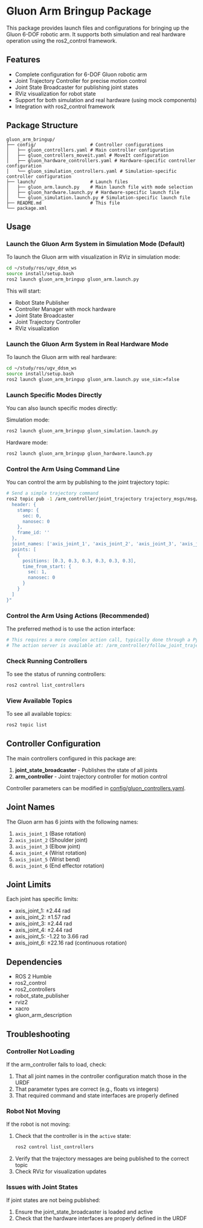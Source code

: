 # Gluon Arm Bringup Package

This package provides launch files and configurations for bringing up the Gluon 6-DOF robotic arm. It supports both simulation and real hardware operation using the ros2_control framework.

## Features

- Complete configuration for 6-DOF Gluon robotic arm
- Joint Trajectory Controller for precise motion control
- Joint State Broadcaster for publishing joint states
- RViz visualization for robot state
- Support for both simulation and real hardware (using mock components)
- Integration with ros2_control framework

## Package Structure

```
gluon_arm_bringup/
├── config/                    # Controller configurations
│   ├── gluon_controllers.yaml # Main controller configuration
│   ├── gluon_controllers_moveit.yaml # MoveIt configuration
│   ├── gluon_hardware_controllers.yaml # Hardware-specific controller configuration
│   └── gluon_simulation_controllers.yaml # Simulation-specific controller configuration
├── launch/                    # Launch files
│   ├── gluon_arm.launch.py    # Main launch file with mode selection
│   ├── gluon_hardware.launch.py # Hardware-specific launch file
│   └── gluon_simulation.launch.py # Simulation-specific launch file
├── README.md                  # This file
└── package.xml
```

## Usage

### Launch the Gluon Arm System in Simulation Mode (Default)

To launch the Gluon arm with visualization in RViz in simulation mode:

```bash
cd ~/study/ros/ugv_ddsm_ws
source install/setup.bash
ros2 launch gluon_arm_bringup gluon_arm.launch.py
```

This will start:
- Robot State Publisher
- Controller Manager with mock hardware
- Joint State Broadcaster
- Joint Trajectory Controller
- RViz visualization

### Launch the Gluon Arm System in Real Hardware Mode

To launch the Gluon arm with real hardware:

```bash
cd ~/study/ros/ugv_ddsm_ws
source install/setup.bash
ros2 launch gluon_arm_bringup gluon_arm.launch.py use_sim:=false
```

### Launch Specific Modes Directly

You can also launch specific modes directly:

Simulation mode:
```bash
ros2 launch gluon_arm_bringup gluon_simulation.launch.py
```

Hardware mode:
```bash
ros2 launch gluon_arm_bringup gluon_hardware.launch.py
```

### Control the Arm Using Command Line

You can control the arm by publishing to the joint trajectory topic:

```bash
# Send a simple trajectory command
ros2 topic pub -1 /arm_controller/joint_trajectory trajectory_msgs/msg/JointTrajectory "{
  header: {
    stamp: {
      sec: 0,
      nanosec: 0
    },
    frame_id: ''
  },
  joint_names: ['axis_joint_1', 'axis_joint_2', 'axis_joint_3', 'axis_joint_4', 'axis_joint_5', 'axis_joint_6'],
  points: [
    {
      positions: [0.3, 0.3, 0.3, 0.3, 0.3, 0.3],
      time_from_start: {
        sec: 1,
        nanosec: 0
      }
    }
  ]
}"
```

### Control the Arm Using Actions (Recommended)

The preferred method is to use the action interface:

```bash
# This requires a more complex action call, typically done through a Python script or MoveIt
# The action server is available at: /arm_controller/follow_joint_trajectory
```

### Check Running Controllers

To see the status of running controllers:

```bash
ros2 control list_controllers
```

### View Available Topics

To see all available topics:

```bash
ros2 topic list
```

## Controller Configuration

The main controllers configured in this package are:

1. **joint_state_broadcaster** - Publishes the state of all joints
2. **arm_controller** - Joint trajectory controller for motion control

Controller parameters can be modified in [config/gluon_controllers.yaml](file:///home/panda/study/ros/ugv_ddsm_ws/src/gluon_arm_bringup/config/gluon_controllers.yaml).

## Joint Names

The Gluon arm has 6 joints with the following names:
1. `axis_joint_1` (Base rotation)
2. `axis_joint_2` (Shoulder joint)
3. `axis_joint_3` (Elbow joint)
4. `axis_joint_4` (Wrist rotation)
5. `axis_joint_5` (Wrist bend)
6. `axis_joint_6` (End effector rotation)

## Joint Limits

Each joint has specific limits:
- axis_joint_1: ±2.44 rad
- axis_joint_2: ±1.57 rad
- axis_joint_3: ±2.44 rad
- axis_joint_4: ±2.44 rad
- axis_joint_5: -1.22 to 3.66 rad
- axis_joint_6: ±22.16 rad (continuous rotation)

## Dependencies

- ROS 2 Humble
- ros2_control
- ros2_controllers
- robot_state_publisher
- rviz2
- xacro
- gluon_arm_description

## Troubleshooting

### Controller Not Loading

If the arm_controller fails to load, check:
1. That all joint names in the controller configuration match those in the URDF
2. That parameter types are correct (e.g., floats vs integers)
3. That required command and state interfaces are properly defined

### Robot Not Moving

If the robot is not moving:
1. Check that the controller is in the `active` state:
   ```bash
   ros2 control list_controllers
   ```
2. Verify that the trajectory messages are being published to the correct topic
3. Check RViz for visualization updates

### Issues with Joint States

If joint states are not being published:
1. Ensure the joint_state_broadcaster is loaded and active
2. Check that the hardware interfaces are properly defined in the URDF